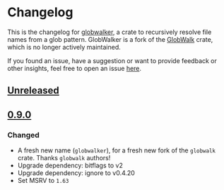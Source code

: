 # Changelog

This is the changelog for [globwalker](https://github.com/foresterre/globwalker),
a crate to recursively resolve file names from a glob pattern. GlobWalker is a fork of
the [GlobWalk](https://github.com/Gilnaa/globwalk) crate, which is no longer actively maintained.

If you found an issue, have a suggestion or want to provide feedback or other insights,
feel free to open an issue [here](https://github.com/foresterre/globwalker/issues).

## [Unreleased]

[Unreleased]: https://github.com/foresterre/globwalker/compare/v0.9.0...HEAD

## [0.9.0]

### Changed

- A fresh new name (`globwalker`), for a fresh new fork of the `globwalk` crate. Thanks `globwalk` authors!
- Upgrade dependency: bitflags to v2
- Upgrade dependency: ignore to v0.4.20
- Set MSRV to `1.63`

[0.9.0]: https://github.com/foresterre/globwalker/releases/tag/v0.9.0
